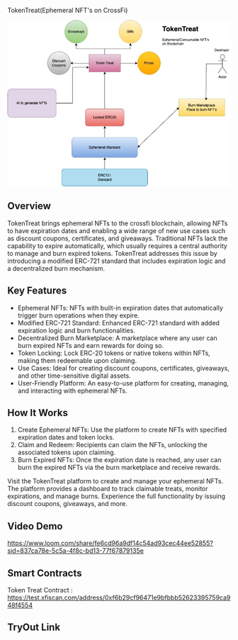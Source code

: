 TokenTreat(Ephemeral NFT's on CrossFi)

![Alt Text](./tokenTreatFlow.jpg)

## Overview
TokenTreat brings ephemeral NFTs to the crossfi blockchain, allowing NFTs to have expiration dates and enabling a wide range of new use cases such as discount coupons, certificates, and giveaways. Traditional NFTs lack the capability to expire automatically, which usually requires a central authority to manage and burn expired tokens. TokenTreat addresses this issue by introducing a modified ERC-721 standard that includes expiration logic and a decentralized burn mechanism.

## Key Features
- Ephemeral NFTs: NFTs with built-in expiration dates that automatically trigger burn operations when they expire.
- Modified ERC-721 Standard: Enhanced ERC-721 standard with added expiration logic and burn functionalities.
- Decentralized Burn Marketplace: A marketplace where any user can burn expired NFTs and earn rewards for doing so.
- Token Locking: Lock ERC-20 tokens or native tokens within NFTs, making them redeemable upon claiming.
- Use Cases: Ideal for creating discount coupons, certificates, giveaways, and other time-sensitive digital assets.
- User-Friendly Platform: An easy-to-use platform for creating, managing, and interacting with ephemeral NFTs.

## How It Works
1. Create Ephemeral NFTs: Use the platform to create NFTs with specified expiration dates and token locks.
2. Claim and Redeem: Recipients can claim the NFTs, unlocking the associated tokens upon claiming.
3. Burn Expired NFTs: Once the expiration date is reached, any user can burn the expired NFTs via the burn marketplace and receive rewards.

Visit the TokenTreat platform to create and manage your ephemeral NFTs. The platform provides a dashboard to track claimable treats, monitor expirations, and manage burns. Experience the full functionality by issuing discount coupons, giveaways, and more.

## Video Demo
https://www.loom.com/share/fe6cd96a9df14c54ad93cec44ee52855?sid=837ca78e-5c5a-4f8c-bd13-77f67879135e


## Smart Contracts

Token Treat Contract : https://test.xfiscan.com/address/0xf6b29cf96471e9bfbbb52623395759ca948f4554

## TryOut Link